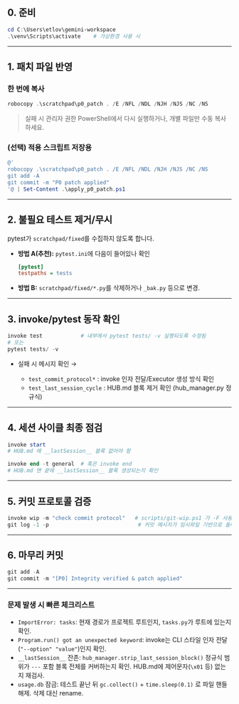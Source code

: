 ## 0. 준비

```powershell
cd C:\Users\etlov\gemini-workspace
.\venv\Scripts\activate    # 가상환경 사용 시
```

---

## 1. 패치 파일 반영

### 한 번에 복사

```powershell
robocopy .\scratchpad\p0_patch . /E /NFL /NDL /NJH /NJS /NC /NS
```

> 실패 시 관리자 권한 PowerShell에서 다시 실행하거나, 개별 파일만 수동 복사하세요.

### (선택) 적용 스크립트 저장용

```powershell
@'
robocopy .\scratchpad\p0_patch . /E /NFL /NDL /NJH /NJS /NC /NS
git add -A
git commit -m "P0 patch applied"
'@ | Set-Content .\apply_p0_patch.ps1
```

---

## 2. 불필요 테스트 제거/무시

pytest가 `scratchpad/fixed`를 수집하지 않도록 합니다.

* **방법 A(추천):** `pytest.ini`에 다음이 들어있나 확인

  ```ini
  [pytest]
  testpaths = tests
  ```
* **방법 B:** `scratchpad/fixed/*.py`를 삭제하거나 `_bak.py` 등으로 변경.

---

## 3. invoke/pytest 동작 확인

```powershell
invoke test            # 내부에서 pytest tests/ -v 실행되도록 수정됨
# 또는
pytest tests/ -v
```

* 실패 시 메시지 확인 →

  * `test_commit_protocol*` : invoke 인자 전달/Executor 생성 방식 확인
  * `test_last_session_cycle` : HUB.md 블록 제거 확인 (hub\_manager.py 정규식)

---

## 4. 세션 사이클 최종 점검

```powershell
invoke start
# HUB.md 에 __lastSession__ 블록 없어야 함

invoke end -t general  # 혹은 invoke end
# HUB.md 맨 끝에 __lastSession__ 블록 생성되는지 확인
```

---

## 5. 커밋 프로토콜 검증

```powershell
invoke wip -m "check commit protocol"   # scripts/git-wip.ps1 가 -F 사용 중인지 확인
git log -1 -p                            # 커밋 메시지가 임시파일 기반으로 들어갔는지 확인
```

---

## 6. 마무리 커밋

```powershell
git add -A
git commit -m "[P0] Integrity verified & patch applied"
```

---

### 문제 발생 시 빠른 체크리스트

* `ImportError: tasks`:  현재 경로가 프로젝트 루트인지, `tasks.py`가 루트에 있는지 확인.
* `Program.run() got an unexpected keyword`: invoke는 CLI 스타일 인자 전달 (`"--option" "value"`)인지 확인.
* `__lastSession__` 잔존: `hub_manager.strip_last_session_block()` 정규식 범위가 `---` 포함 블록 전체를 커버하는지 확인. HUB.md에 제어문자(`\x01` 등) 없는지 재검사.
* `usage.db` 잠금: 테스트 끝난 뒤 `gc.collect()` + `time.sleep(0.1)` 로 파일 핸들 해제. 삭제 대신 rename.

